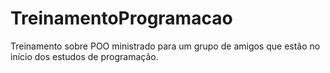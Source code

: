 # TreinamentoProgramacao
Treinamento sobre POO ministrado para um grupo de amigos que estão no início dos estudos de programação.

